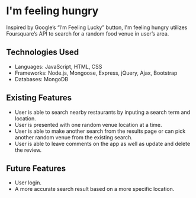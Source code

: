 # I'm feeling hungry

Inspired by Google’s “I’m Feeling Lucky” button, I'm feeling hungry utilizes Foursquare’s API to search for a random food venue in user’s area.

## Technologies Used

* Languages: JavaScript, HTML, CSS
* Frameworks: Node.js, Mongoose, Express, jQuery, Ajax, Bootstrap
* Databases: MongoDB

## Existing Features

* User is able to search nearby restaurants by inputing a search term and location.
* User is presented with one random venue location at a time.
* User is able to make another search from the results page or can pick another random venue from the existing search.
* User is able to leave comments on the app as well as update and delete the review.

## Future Features

* User login.
* A more accurate search result based on a more specific location.
